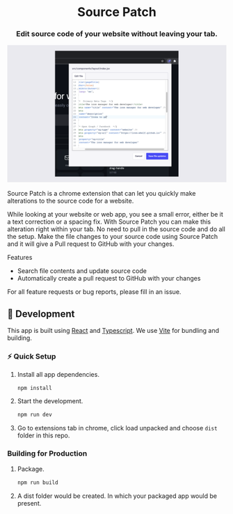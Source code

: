 <h1 align="center">Source Patch</h1>
<h3 align="center">Edit source code of your website without leaving your tab.</h3>

<img width="1554" alt="icon-shelf" src="./screenshots/code-block.png">

Source Patch is a chrome extension that can let you quickly make alterations to the source code for a website.

While looking at your website or web app, you see a small error, either be it a text correction or a spacing fix.
With Source Patch you can make this alteration right within your tab. No need to pull in the source code and do all the setup.
Make the file changes to your source code using Source Patch and it will give a Pull request to GitHub with your changes.

Features

- Search file contents and update source code
- Automatically create a pull request to GitHub with your changes

For all feature requests or bug reports, please fill in an issue.

## :call_me_hand: Development

This app is built using [React](https://reactjs.org/) and [Typescript](https://www.typescriptlang.org/). We use [Vite](https://vitejs.dev/) for bundling and building.

### :zap: Quick Setup

1. Install all app dependencies.

   ```sh
   npm install
   ```

2. Start the development.

   ```sh
   npm run dev
   ```

3. Go to extensions tab in chrome, click load unpacked and choose `dist` folder in this repo.

### Building for Production

1. Package.

   ```sh
   npm run build
   ```

2. A dist folder would be created. In which your packaged app would be present.
